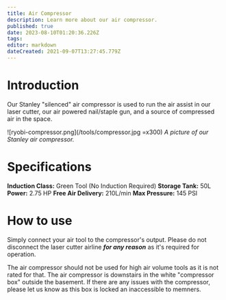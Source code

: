 ```yaml
---
title: Air Compressor
description: Learn more about our air compressor.
published: true
date: 2023-08-10T01:20:36.226Z
tags: 
editor: markdown
dateCreated: 2021-09-07T13:27:45.779Z
---
```


# Introduction
Our Stanley "silenced" air compressor is used to run the air assist in our laser cutter, our air powered nail/staple gun, and a source of compressed air in the space.

![ryobi-compressor.png](/tools/compressor.jpg =x300)
*A picture of our Stanley air compressor.*

# Specifications
**Induction Class:** Green Tool (No Induction Required)
**Storage Tank:** 50L
**Power:** 2.75 HP
**Free Air Delivery:** 210L/min
**Max Pressure:** 145 PSI

# How to use
Simply connect your air tool to the compressor's output. Please do not disconnect the laser cutter airline ***for any reason*** as it's required for operation.

The air compressor should not be used for high air volume tools as it is not rated for that. The air compressor is downstairs in the white "compressor box" outside the basement. If there are any issues with the compressor, please let us know as this box is locked an inaccessible to memners.